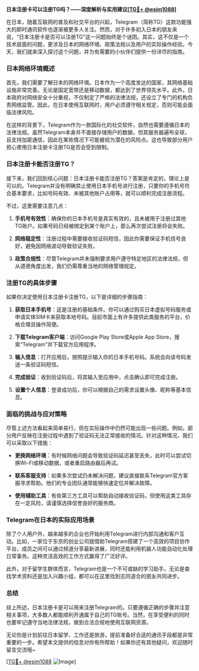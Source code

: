 **日本注册卡可以注册TG吗？——深度解析与实用建议[[TG💪+ @esim1088](https://t.me/s/esim1088)]**

在日本，随着互联网的普及和社交平台的兴起，Telegram（简称TG）这款功能强大的即时通讯软件也逐渐被更多人关注。然而，对于许多初入日本的朋友来说，“日本注册卡是否可以注册TG”这一问题始终是个谜团。其实，这不仅是一个技术层面的问题，更涉及日本的网络环境、政策法规以及用户的实际操作经验。今天，我们就来深入探讨这个问题，并为有需要的小伙伴们提供一份详尽的指南。

### 日本网络环境概述

首先，我们需要了解日本的网络环境。日本作为一个高度发达的国家，其网络基础设施非常完善。无论是固定宽带还是移动数据，都达到了世界领先水平。此外，日本政府对网络安全十分重视，不仅制定了严格的法律法规，还设立了专门的机构负责网络监管。因此，在日本使用互联网时，用户必须遵守相关规定，否则可能会面临法律风险。

在这样的背景下，Telegram作为一款国际化的社交软件，自然也需要遵循日本的法律法规。虽然Telegram本身并不直接存储用户的数据，但其服务器遍布全球，且支持加密通信，因此在某些情况下可能被视为潜在的风险点。这也导致部分用户担心使用日本注册卡注册TG是否会受到限制。

### 日本注册卡能否注册TG？

接下来，我们回到核心问题：日本注册卡能否注册TG？答案是肯定的，理论上是可以的。Telegram并没有明确禁止使用日本手机号进行注册，只要你的手机号符合基本要求，比如号码有效、未被其他账户占用等，就可以顺利完成注册流程。

不过，这里需要注意几点：

1. **手机号有效性**：确保你的日本手机号是真实有效的，且未被用于注册过其他TG账户。如果号码已经被绑定到某个账户上，那么再次尝试注册将会失败。
   
2. **网络稳定性**：注册过程中需要接收验证码短信，因此你需要保证手机信号良好，避免因网络波动导致验证失败。

3. **政策合规性**：尽管Telegram并未强制要求用户遵守特定地区的法律法规，但从道德角度出发，我们仍需尊重当地的网络管理规定。

### 注册TG的具体步骤

如果你决定使用日本注册卡注册TG，以下是详细的步骤指南：

1. **获取日本手机号**：这是注册的基础条件。你可以通过购买日本虚拟号码服务或申请实体SIM卡来获取本地号码。目前市面上有许多提供此类服务的平台，价格合理且操作简便。

2. **下载Telegram客户端**：访问Google Play Store或Apple App Store，搜索“Telegram”并下载官方应用程序。

3. **输入信息**：打开应用后，按照提示输入你的日本手机号码。系统会向该号码发送一条验证码短信。

4. **完成验证**：收到验证码后，将其输入至应用中，点击确认即可完成注册。

5. **设置个人信息**：登录成功后，你可以根据自己的需求设置头像、昵称等基本信息。

### 面临的挑战与应对策略

尽管上述方法看起来简单易行，但在实际操作中仍然可能出现一些问题。例如，部分用户反映在注册过程中遇到了验证码无法正常接收的情况。针对这种情况，我们可以采取以下措施：

- **更换网络环境**：有时候网络问题会导致验证码延迟甚至丢失，此时可以尝试切换Wi-Fi或移动数据，或者重启路由器后再试。
  
- **联系客服支持**：如果多次尝试仍未解决问题，建议直接联系Telegram官方客服寻求帮助。他们的专业团队通常能够快速定位并解决故障。

- **使用辅助工具**：有些第三方工具可以帮助自动接收验证码，但使用这类工具存在一定风险，请谨慎选择信誉良好的服务商。

### Telegram在日本的实际应用场景

除了个人用户外，越来越多的企业也开始利用Telegram进行内部沟通和客户互动。比如，一家位于东京的创业公司就借助Telegram搭建了一个高效的项目协作平台，成员之间可以通过频道分享最新进展，同时还能利用机器人功能自动化处理日常事务。这种灵活高效的工作方式赢得了广泛好评。

此外，对于留学生群体而言，Telegram也是一个不可或缺的学习助手。无论是查找学术资料还是加入兴趣小组，都可以在这里找到志同道合的朋友共同进步。

### 总结

综上所述，日本注册卡是可以用来注册Telegram的。只要遵循正确的步骤并注意相关事项，大多数人都能顺利开通属于自己的TG账号。当然，在享受便利的同时也要牢记遵守当地法律法规，做到合法合规地使用互联网资源。

无论你是计划前往日本留学、工作还是旅游，提前准备好合适的通讯手段都是非常重要的一步。希望本文提供的信息对你有所帮助！如果你还有其他疑问，欢迎随时留言交流哦~

[[TG💪+ @esim1088](https://t.me/s/esim1088) ![Image](https://i.postimg.cc/4NQfJmqS/Snipaste-2025-05-13-00-14-12.png)]